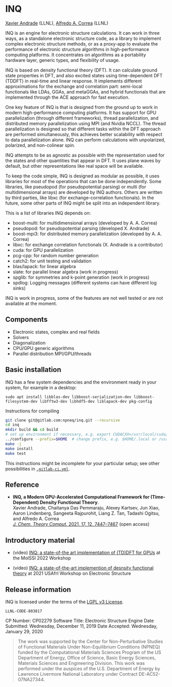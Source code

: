 # INQ

[Xavier Andrade](mailto:xavier@llnl.gov) (LLNL), [Alfredo A. Correa](mailto:correaa@llnl.gov) (LLNL)

INQ is an engine for electronic structure calculations.
It can work in three ways, as a standalone electronic structure code, as a library to implement complex electronic structure methods, or as a proxy-app to evaluate the performance of electronic structure algorithms in high-performance computing platforms.
It concentrates on algorithms as a portability hardware layer, generic types, and flexibility of usage.

INQ is based on density functional theory (DFT).
It can calculate ground state properties in DFT, and also excited states using time-dependent DFT (TDDFT) in real-time and linear response.
It implements different approximations for the exchange and correlation part: semi-local functionals like LDAs, GGAs, and metaGGAs, and hybrid functionals that are implemented through the ACE approach for fast execution.

One key feature of INQ is that is designed from the ground up to work in modern high-performance computing platforms.
It has support for GPU parallelization (through different frameworks), thread parallelization, and distributed memory parallelization using MPI (and Nvidia NCCL).
The thread parallelization is designed so that different tasks within the DFT approach are performed simultaneously, this achieves better scalability with respect to data parallelization alone.
INQ can perform calculations with unpolarized, polarized, and non-colinear spin.

INQ attempts to be as agnostic as possible with the representation used for the states and other quantities that appear in DFT.
It uses plane waves by default, but other representations like real space will be available.

To keep the code simple, INQ is designed as modular as possible, it uses libraries for most of the operations that can be done independently.
Some libraries, like pseudopod (for pseudopotential parsing) or multi (for multidimensional arrays) are developed by INQ authors.
Others are written by third parties, like libxc (for exchange-correlation functionals).
In the future, some other parts of INQ might be split into an independent library.

This is a list of libraries INQ depends on:

* boost-multi: for multidimensional arrays (developed by A. A. Correa)
* pseudopod: for pseudopotential parsing (developed X. Andrade)
* boost-mpi3: for distributed memory parallelization (developed by A. A. Correa)
* libxc: for exchange correlation functionals (X. Andrade is a contributor)
* cuda: for GPU parallelization
* pcg-cpp: for random number generation
* catch2: for unit testing and validation
* blas/lapack: for linear algebra
* slate: for parallel linear algebra (work in progress)
* spglib: for symmetries and k-point generation (work in progress)
* spdlog: Logging messages (different systems can have different log sinks)

INQ is work in progress, some of the features are not well tested or are not available at the moment.

## Components

* Electronic states, complex and real fields
* Solvers
* Diagonalization
* CPU/GPU generic algorithms
* Parallel distribution MPI/GPU/threads

## Basic installation

INQ has a few system dependencies and the environment ready in your system, for example in a desktop:
```
sudo apt install libblas-dev libboost-serialization-dev libboost-filesystem-dev libfftw3-dev libhdf5-dev liblapack-dev pkg-config
```

Instructions for compiling

```bash 
git clone git@gitlab.com:npneq/inq.git --recursive
cd inq
mkdir build && cd build
# set up environment if necessary, e.g. export CUDACXX=/usr/local/cuda/bin/nvcc, or load modules
../configure --prefix=$HOME  # change prefix, e.g. $HOME/.local or /usr/local (needs root access), if necessary,
make -j
make install
make test
```

This instructions might be incomplete for your particular setup; 
see other possibilities in [`.gitlab-ci.yml`](https://gitlab.com/npneq/inq/blob/master/.gitlab-ci.yml).

## Reference

- **INQ, a Modern GPU-Accelerated Computational Framework for (Time-Dependent) Density Functional Theory**.\
Xavier Andrade, Chaitanya Das Pemmaraju, Alexey Kartsev, Jun Xiao, Aaron Lindenberg, Sangeeta Rajpurohit, Liang Z. Tan, Tadashi Ogitsu, and Alfredo A. Correa\
[_J. Chem. Theory Comput._ 2021, 17, 12, 7447–7467](https://pubs.acs.org/doi/10.1021/acs.jctc.1c00562) (open access)

## Introductory material

- (video) [INQ: a state-of-the art implementation of (TD)DFT for GPUs](https://www.youtube.com/watch?v=pM4wwYjb5Vo) at the MolSSI 2022 Workshop

- (video) [INQ: a state-of-the-art implemention of desnsity functional theory](https://www.youtube.com/watch?v=ufzOBKn9ocU&t=3195s) at 2021 USAfrI Workshop on Electronic Structure

## Release information 

INQ is licensed under the terms of the [LGPL v3 License](/COPYING).

``LLNL-CODE-803817``

CP Number: CP02279
Software Title: Electronic Structure Engine
Date Submitted: Wednesday, December 11, 2019
Date Accepted: Wednesday, January 29, 2020

> The work was supported by the Center for Non-Perturbative Studies of Functional Materials Under Non-Equilibrium Conditions (NPNEQ) funded by the Computational Materials Sciences Program of the US Department of Energy, Office of Science, Basic Energy Sciences, Materials Sciences and Engineering  Division.
> This work was performed under the auspices of the U.S. Department of Energy by Lawrence Livermore National Laboratory under Contract DE-AC52-07NA27344.
